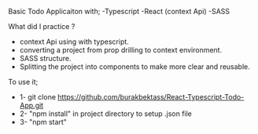 Basic Todo Applicaiton with;
-Typescript 
-React (context Api)
-SASS

What did I practice ? 
* context Api using with typescript.
* converting a project from prop drilling to context environment.
* SASS structure.
* Splitting the project into components to make more clear and reusable.

              
To use it;
* 1- git clone https://github.com/burakbektass/React-Typescript-Todo-App.git
* 2- "npm install" in project directory to setup .json file
* 3- "npm start" 
